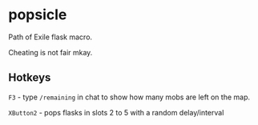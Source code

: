 # popsicle

Path of Exile flask macro.

Cheating is not fair mkay.

## Hotkeys

`F3` - type `/remaining` in chat to show how many mobs are left on the map.

`XButton2` - pops flasks in slots 2 to 5 with a random delay/interval
